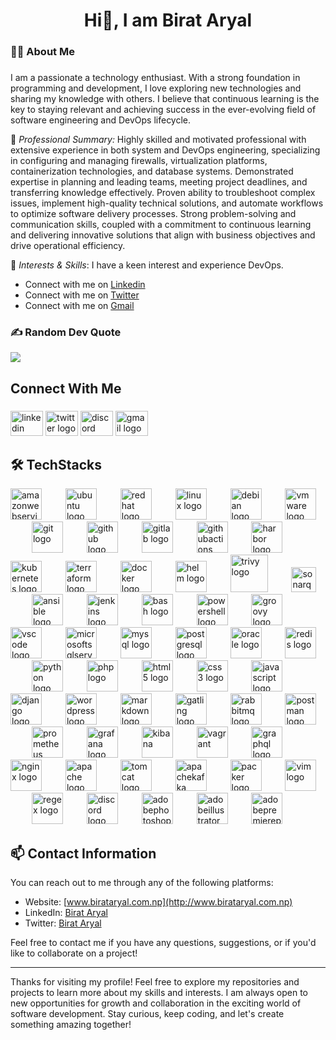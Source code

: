 
<h1 align="center">Hi👋, I am Birat Aryal</h1>

###


<h3 align="left">👩‍💻  About Me</h3>

###

I am a passionate a technology enthusiast. With a strong foundation in programming and development, I love exploring new technologies and sharing my knowledge with others. I believe that continuous learning is the key to staying relevant and achieving success in the ever-evolving field of software engineering and DevOps lifecycle.

💼 *Professional Summary:* Highly skilled and motivated professional with extensive experience in both system and DevOps engineering, specializing in configuring and managing firewalls, virtualization platforms, containerization technologies, and database systems. Demonstrated expertise in planning and leading teams, meeting project deadlines, and transferring knowledge effectively. Proven ability to troubleshoot complex issues, implement high-quality technical solutions, and automate workflows to optimize software delivery processes. Strong problem-solving and communication skills, coupled with a commitment to continuous learning and delivering innovative solutions that align with business objectives and drive operational efficiency.

🌱 *Interests & Skills*: I have a keen interest and experience DevOps.

- Connect with me on [Linkedin](www.linkedin.com/in/birat-aryal)
- Connect with me on [Twitter](https://twitter.com/apexbirat)
- Connect with me on [Gmail](birataryal2@gmail.com)

<!-- <p align="left">I'm Birat from Lokanthali, Nepal<br><br>- 🔭 I’m working as Sr. InfraDevOps Engineer<br>- 📚 Completed MSc. on CyberSecurity<br>- ⚡ In my free time I like to explore tools and its integrations</p> -->

###

### ✍️ Random Dev Quote

![](https://quotes-github-readme.vercel.app/api?type=horizontal&theme=radical)

###

<h2 align="left">Connect With Me</h2>

###

<div align="left">
  <img src="https://raw.githubusercontent.com/maurodesouza/profile-readme-generator/master/src/assets/icons/social/linkedin/default.svg" width="52" height="40" alt="linkedin logo"  />
  <img src="https://raw.githubusercontent.com/maurodesouza/profile-readme-generator/master/src/assets/icons/social/twitter/default.svg" width="52" height="40" alt="twitter logo"  />
  <img src="https://raw.githubusercontent.com/maurodesouza/profile-readme-generator/master/src/assets/icons/social/discord/default.svg" width="52" height="40" alt="discord logo"  />
  <img src="https://raw.githubusercontent.com/maurodesouza/profile-readme-generator/master/src/assets/icons/social/gmail/default.svg" width="52" height="40" alt="gmail logo"  />
</div>

<!-- ###
# 📊 GitHub Stats:
![](https://github-readme-stats.vercel.app/api?username=BiratAryal&theme=dark&hide_border=false&include_all_commits=false&count_private=false)<br/>
![](https://nirzak-streak-stats.vercel.app/?user=BiratAryal&theme=dark&hide_border=false)<br/>
![](https://github-readme-stats.vercel.app/api/top-langs/?username=BiratAryal&theme=dark&hide_border=false&include_all_commits=false&count_private=false&layout=compact) -->

<h2 align="left">🛠 TechStacks</h2>

<div align="left">
  <img src="https://skillicons.dev/icons?i=aws" height="50" alt="amazonwebservices logo"  />
  <img width="30" />
  <img src="https://cdn.simpleicons.org/ubuntu/E95420" height="50" alt="ubuntu logo"  />
  <img width="30" />
  <img src="https://cdn.simpleicons.org/redhat/EE0000" height="50" alt="redhat logo"  />
  <img width="30" />
  <img src="https://cdn.jsdelivr.net/gh/devicons/devicon/icons/linux/linux-original.svg" height="50" alt="linux logo"  />
  <img width="30" />
  <img src="https://cdn.jsdelivr.net/gh/devicons/devicon/icons/debian/debian-original.svg" height="50" alt="debian logo"  />
  <img width="30" />
  <img src="https://upload.wikimedia.org/wikipedia/commons/5/5a/Vmware_workstation_16_icon.svg" height="50" alt="vmware logo"  />
  <img width="30" />
  <img src="https://cdn.jsdelivr.net/gh/devicons/devicon/icons/git/git-original.svg" height="50" alt="git logo"  />
  <img width="30" />
  <img src="https://skillicons.dev/icons?i=github" height="50" alt="github logo"  />
  <img width="30" />
  <img src="https://cdn.jsdelivr.net/gh/devicons/devicon/icons/gitlab/gitlab-original.svg" height="50" alt="gitlab logo"  />
  <img width="30" />
  <img src="https://skillicons.dev/icons?i=githubactions" height="50" alt="githubactions logo"  />
  <img width="30" />
  <img src="https://svgmix.com/uploads/8a7fb3-harbor.svg" height="50" alt="harbor logo"  />
  <img width="30" />
  <img src="https://cdn.simpleicons.org/kubernetes/326CE5" height="50" alt="kubernetes logo"  />
  <img width="30" />
  <img src="https://cdn.jsdelivr.net/gh/devicons/devicon/icons/terraform/terraform-original.svg" height="50" alt="terraform logo"  />
  <img width="30" />
  <img src="https://cdn.simpleicons.org/docker/2496ED" height="50" alt="docker logo"  />
  <img width="30" />
  <img src="https://svgmix.com/uploads/49f105-helm.svg" height="50" alt="helm logo"  />
  <img width="30" />
  <img src="https://svgmix.com/uploads/c6a22c-trivy.svg" height="60" alt="trivy logo"  />
  <img width="30" />
  <img src="https://svgmix.com/uploads/7217a3-sonarqube.svg" height="40" alt="sonarqube logo"  />
  <img width="30" />
  <img src="https://cdn.simpleicons.org/ansible/EE0000" height="50" alt="ansible logo"  />
  <img width="30" />
  <img src="https://skillicons.dev/icons?i=jenkins" height="50" alt="jenkins logo"  />
  <img width="30" />
  <img src="https://skillicons.dev/icons?i=bash" height="50" alt="bash logo"  />
  <img width="30" />
  <img src="https://skillicons.dev/icons?i=powershell" height="50" alt="powershell logo"  />
  <img width="30" />
  <img src="https://cdn.simpleicons.org/apachegroovy/4298B8" height="50" alt="groovy logo"  />
  <img width="30" />
  <img src="https://skillicons.dev/icons?i=vscode" height="50" alt="vscode logo"  />
  <img width="30" />
  <img src="https://cdn.jsdelivr.net/gh/devicons/devicon/icons/microsoftsqlserver/microsoftsqlserver-plain.svg" height="50" alt="microsoftsqlserver logo"  />
  <img width="30" />
  <img src="https://skillicons.dev/icons?i=mysql" height="50" alt="mysql logo"  />
  <img width="30" />
  <img src="https://cdn.simpleicons.org/postgresql/4169E1" height="50" alt="postgresql logo"  />
  <img width="30" />
  <img src="https://cdn.jsdelivr.net/gh/devicons/devicon/icons/oracle/oracle-original.svg" height="50" alt="oracle logo"  />
  <img width="30" />
  <img src="https://cdn.jsdelivr.net/gh/devicons/devicon/icons/redis/redis-original.svg" height="50" alt="redis logo"  />
  <img width="30" />
  <img src="https://skillicons.dev/icons?i=py" height="50" alt="python logo"  />
  <img width="30" />
  <img src="https://skillicons.dev/icons?i=php" height="50" alt="php logo"  />
  <img width="30" />
  <img src="https://cdn.simpleicons.org/html5/E34F26" height="50" alt="html5 logo"  />
  <img width="30" />
  <img src="https://cdn.jsdelivr.net/gh/devicons/devicon/icons/css3/css3-original.svg" height="50" alt="css3 logo"  />
  <img width="30" />
  <img src="https://cdn.simpleicons.org/javascript/F7DF1E" height="50" alt="javascript logo"  />
  <img width="30" />
  <img src="https://cdn.simpleicons.org/django/092E20" height="50" alt="django logo"  />
  <img width="30" />
  <img src="https://skillicons.dev/icons?i=wordpress" height="50" alt="wordpress logo"  />
  <img width="30" />
  <img src="https://skillicons.dev/icons?i=md" height="50" alt="markdown logo"  />
  <img width="30" />
  <img src="https://cdn.simpleicons.org/gatling/FF9E2A" height="50" alt="gatling logo"  />
  <img width="30" />
  <img src="https://cdn.simpleicons.org/rabbitmq/FF6600" height="50" alt="rabbitmq logo"  />
  <img width="30" />
  <img src="https://cdn.simpleicons.org/postman/FF6C37" height="50" alt="postman logo"  />
  <img width="30" />
  <img src="https://cdn.simpleicons.org/prometheus/E6522C" height="50" alt="prometheus logo"  />
  <img width="30" />
  <img src="https://cdn.simpleicons.org/grafana/F46800" height="50" alt="grafana logo"  />
  <img width="30" />
  <img src="https://www.vectorlogo.zone/logos/elasticco_kibana/elasticco_kibana-icon.svg" alt="kibana" width="50" height="50"/>
  <img width="30" />
  <img src="https://www.vectorlogo.zone/logos/vagrantup/vagrantup-icon.svg" alt="vagrant" width="50" height="50"/>
  <img width="30" />
  <img src="https://cdn.simpleicons.org/graphql/E10098" height="50" alt="graphql logo"  />
  <img width="30" />
  <img src="https://cdn.simpleicons.org/nginx/009639" height="50" alt="nginx logo"  />
  <img width="30" />
  <img src="https://cdn.simpleicons.org/apache/D22128" height="50" alt="apache logo"  />
  <img width="30" />
  <img src="https://cdn.jsdelivr.net/gh/devicons/devicon/icons/tomcat/tomcat-original.svg" height="50" alt="tomcat logo"  />
  <img width="30" />
  <img src="https://skillicons.dev/icons?i=kafka" height="50" alt="apachekafka logo"  />
  <img width="30" />
  <img src="https://cdn.simpleicons.org/packer/02A8EF" height="50" alt="packer logo"  />
  <img width="30" />
  <img src="https://cdn.jsdelivr.net/gh/devicons/devicon/icons/vim/vim-original.svg" height="50" alt="vim logo"  />
  <img width="30" />
  <img src="https://skillicons.dev/icons?i=regex" height="50" alt="regex logo"  />
  <img width="30" />
  <img src="https://skillicons.dev/icons?i=discord" height="50" alt="discord logo"  />
  <img width="30" />
  <img src="https://skillicons.dev/icons?i=ps" height="50" alt="adobephotoshop logo"  />
  <img width="30" />
  <img src="https://skillicons.dev/icons?i=ai" height="50" alt="adobeillustrator logo"  />
  <img width="30" />
  <img src="https://skillicons.dev/icons?i=pr" height="50" alt="adobepremierepro logo"  />
</div>

## 📫 Contact Information

You can reach out to me through any of the following platforms:

- Website: [www.birataryal.com.np](http://www.birataryal.com.np)
- LinkedIn: [Birat Aryal](https://www.linkedin.com/in/birataryal/) 
- Twitter: [Birat Aryal](https://twitter.com/apexbirat)

Feel free to contact me if you have any questions, suggestions, or if you'd like to collaborate on a project!

---

Thanks for visiting my profile! Feel free to explore my repositories and projects to learn more about my skills and interests. I am always open to new opportunities for growth and collaboration in the exciting world of software development. Stay curious, keep coding, and let's create something amazing together!